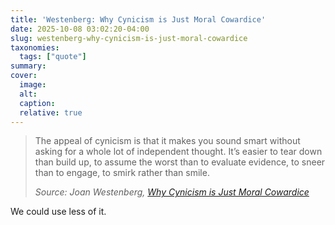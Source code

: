 ```yaml
---
title: 'Westenberg: Why Cynicism is Just Moral Cowardice'
date: 2025-10-08 03:02:20-04:00
slug: westenberg-why-cynicism-is-just-moral-cowardice
taxonomies:
  tags: ["quote"]
summary: 
cover: 
  image: 
  alt: 
  caption: 
  relative: true
---
```



> The appeal of cynicism is that it makes you sound smart without asking for a whole lot of independent thought. It’s easier to tear down than build up, to assume the worst than to evaluate evidence, to sneer than to engage, to smirk rather than smile.
>
> <cite>Source: Joan Westenberg, _[Why Cynicism is Just Moral Cowardice](https://www.joanwestenberg.com/p/why-cynicism-is-just-moral-cowardice)_</cite>

We could use less of it.
